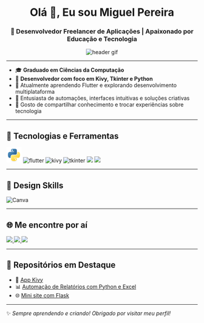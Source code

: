 <h1 align="center">Olá 👋, Eu sou Miguel Pereira</h1>
<h3 align="center">💼 Desenvolvedor Freelancer de Aplicações | Apaixonado por Educação e Tecnologia</h3>

<p align="center">
  <img src="https://user-images.githubusercontent.com/95478989/198955082-6e78ebb5-e1e4-49f9-8d32-6e5af3984dcd.gif" alt="header gif" />
</p>

---

- 🎓 **Graduado em Ciências da Computação**
- 🧠 **Desenvolvedor com foco em Kivy, Tkinter e Python**
- 🚀 Atualmente aprendendo Flutter e explorando desenvolvimento multiplataforma
- 🌱 Entusiasta de automações, interfaces intuitivas e soluções criativas
- 💬 Gosto de compartilhar conhecimento e trocar experiências sobre tecnologia

---

## 🚀 Tecnologias e Ferramentas

<div style="display: inline_block">
  <img src="https://raw.githubusercontent.com/devicons/devicon/master/icons/python/python-original.svg" alt="python" width="40" height="40"/>
  <img src="https://www.vectorlogo.zone/logos/flutterio/flutterio-icon.svg" alt="flutter" width="30" height="40"/>
  <img src="https://img.shields.io/badge/Kivy-Black?style=for-the-badge&logo=kivy&logoColor=white" alt="kivy"/>
  <img src="https://img.shields.io/badge/Tkinter-%23323330.svg?style=for-the-badge&logo=python&logoColor=white" alt="tkinter"/>
  <img src="https://img.shields.io/badge/HTML5-E34F26?style=for-the-badge&logo=html5&logoColor=white"/>
  <img src="https://img.shields.io/badge/CSS3-1572B6?style=for-the-badge&logo=css3&logoColor=white"/>
</div>

---

## 🎨 Design Skills

![Canva](https://img.shields.io/badge/Canva-%2300C4CC.svg?&style=for-the-badge&logo=Canva&logoColor=white)

---

## 🌐 Me encontre por aí

<div>
  <a href="https://www.instagram.com/devmiguelzan/" target="_blank">
    <img src="https://img.shields.io/badge/-Instagram-%23E4405F?style=for-the-badge&logo=instagram&logoColor=white">
  </a>
  <a href="mailto:mlplagreen@gmail.com">
    <img src="https://img.shields.io/badge/-Gmail-%23333?style=for-the-badge&logo=gmail&logoColor=white">
  </a>
  <a href="https://www.linkedin.com/in/miguel-pereira-7515a6200/" target="_blank">
    <img src="https://img.shields.io/badge/-LinkedIn-%230077B5?style=for-the-badge&logo=linkedin&logoColor=white">
  </a>
</div>

---

## 📌 Repositórios em Destaque

- 📱 [App Kivy]([https://github.com/Miguelzan/Aplicativo-Moba](https://github.com/Miguelzan/Aplicativo-Moba.git)](https://github.com/Miguelzan/Aplicativo-Moba.git))
- 📊 [Automação de Relatórios com Python e Excel](https://github.com/Miguelzan/seu-projeto-excel)
- 🌐 [Mini site com Flask](https://github.com/Miguelzan/seu-site-flask)

---

✨ *Sempre aprendendo e criando! Obrigado por visitar meu perfil!*
